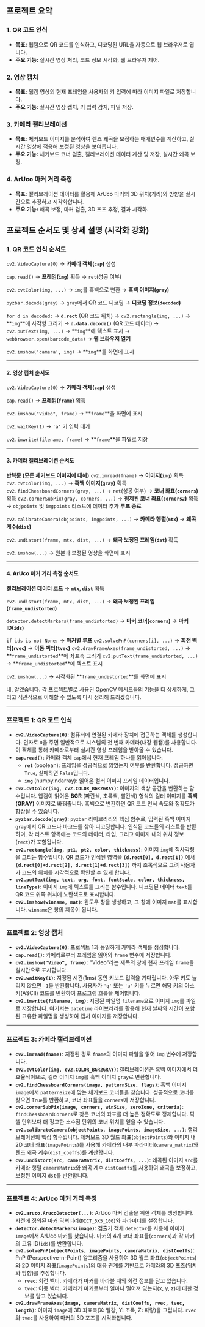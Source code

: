 

## 프로젝트 요약

### 1. QR 코드 인식
- **목표:** 웹캠으로 QR 코드를 인식하고, 디코딩된 URL을 자동으로 웹 브라우저로 엽니다.
- **주요 기능:** 실시간 영상 처리, 코드 정보 시각화, 웹 브라우저 제어.

### 2. 영상 캡처
- **목표:** 웹캠 영상의 현재 프레임을 사용자의 키 입력에 따라 이미지 파일로 저장합니다.
- **주요 기능:** 실시간 영상 캡처, 키 입력 감지, 파일 저장.

### 3. 카메라 캘리브레이션
- **목표:** 체커보드 이미지를 분석하여 렌즈 왜곡을 보정하는 매개변수를 계산하고, 실시간 영상에 적용해 보정된 영상을 보여줍니다.
- **주요 기능:** 체커보드 코너 검출, 캘리브레이션 데이터 계산 및 저장, 실시간 왜곡 보정.

### 4. ArUco 마커 거리 측정
- **목표:** 캘리브레이션 데이터를 활용해 ArUco 마커의 3D 위치(거리)와 방향을 실시간으로 추정하고 시각화합니다.
- **주요 기능:** 왜곡 보정, 마커 검출, 3D 포즈 추정, 결과 시각화.



## 프로젝트 순서도 및 상세 설명 (시각화 강화)

### 1. QR 코드 인식 순서도

`cv2.VideoCapture(0)`
→ **카메라 객체(`cap`)** 생성

`cap.read()`
→ **프레임(`img`)** 획득
→ `ret`(성공 여부)

`cv2.cvtColor(img, ...)`
→ `img`를 흑백으로 변환
→ **흑백 이미지(`gray`)**

`pyzbar.decode(gray)`
→ `gray`에서 QR 코드 디코딩
→ **디코딩 정보(`decoded`)**

`for d in decoded:`
  → **`d.rect`** (QR 코드 위치)
  → `cv2.rectangle(img, ...)`
    → **`img`**에 사각형 그리기
  → **`d.data.decode()`** (QR 코드 데이터)
  → `cv2.putText(img, ...)`
    → **`img`**에 텍스트 표시
  → `webbrowser.open(barcode_data)`
    → **웹 브라우저 열기**

`cv2.imshow('camera', img)`
→ **`img`**를 화면에 표시

---

#### 2. 영상 캡처 순서도

`cv2.VideoCapture(0)`
→ **카메라 객체(`cap`)** 생성

`cap.read()`
→ **프레임(`frame`)** 획득

`cv2.imshow("Video", frame)`
→ **`frame`**을 화면에 표시

`cv2.waitKey(1)`
→ `'a'` 키 입력 대기

`cv2.imwrite(filename, frame)`
→ **`frame`**을 **파일**로 저장

---

#### 3. 카메라 캘리브레이션 순서도

**반복문 (모든 체커보드 이미지에 대해)**
  `cv2.imread(fname)`
  → **이미지(`img`)** 획득
  `cv2.cvtColor(img, ...)`
  → **흑백 이미지(`gray`)** 획득
  `cv2.findChessboardCorners(gray, ...)`
  → `ret`(성공 여부)
  → **코너 좌표(`corners`)** 획득
  `cv2.cornerSubPix(gray, corners, ...)`
  → **정제된 코너 좌표(`corners2`)** 획득
  → `objpoints` 및 `imgpoints` 리스트에 데이터 추가
**루프 종료**

`cv2.calibrateCamera(objpoints, imgpoints, ...)`
→ **카메라 행렬(`mtx`)**
→ **왜곡 계수(`dist`)**

`cv2.undistort(frame, mtx, dist, ...)`
→ **왜곡 보정된 프레임(`dst`)** 획득

`cv2.imshow(...)`
→ 원본과 보정된 영상을 화면에 표시

---

#### 4. ArUco 마커 거리 측정 순서도

**캘리브레이션 데이터 로드**
→ **`mtx`, `dist`** 획득

`cv2.undistort(frame, mtx, dist, ...)`
→ **왜곡 보정된 프레임(`frame_undistorted`)**

`detector.detectMarkers(frame_undistorted)`
→ **마커 코너(`corners`)**
→ **마커 ID(`ids`)**

`if ids is not None:`
  → **마커별 루프**
  `cv2.solvePnP(corners[i], ...)`
    → **회전 벡터(`rvec`)**
    → **이동 벡터(`tvec`)**
  `cv2.drawFrameAxes(frame_undistorted, ...)`
    → **`frame_undistorted`**에 좌표축 그리기
  `cv2.putText(frame_undistorted, ...)`
    → **`frame_undistorted`**에 텍스트 표시

`cv2.imshow(...)`
→ 시각화된 **`frame_undistorted`**를 화면에 표시

네, 알겠습니다. 각 프로젝트별로 사용된 OpenCV 메서드들의 기능을 더 상세하게, 그리고 직관적으로 이해할 수 있도록 다시 정리해 드리겠습니다.

---

### 프로젝트 1: QR 코드 인식

- **`cv2.VideoCapture(0)`**: 컴퓨터에 연결된 카메라 장치에 접근하는 객체를 생성합니다. 인자로 `0`을 주면 일반적으로 시스템의 첫 번째 카메라(내장 웹캠)를 사용합니다. 이 객체를 통해 카메라로부터 실시간 영상 프레임을 받아올 수 있습니다.
- **`cap.read()`**: 카메라 객체 `cap`에서 현재 프레임 하나를 읽어옵니다.
    - **`ret`** (boolean): 프레임을 성공적으로 읽었는지 여부를 반환합니다. 성공하면 `True`, 실패하면 `False`입니다.
    - **`img`** (numpy.ndarray): 읽어온 컬러 이미지 프레임 데이터입니다.
- **`cv2.cvtColor(img, cv2.COLOR_BGR2GRAY)`**: 이미지의 색상 공간을 변환하는 함수입니다. 웹캠이 읽어온 **BGR** (파란색, 초록색, 빨간색) 형식의 컬러 이미지를 **흑백(GRAY)** 이미지로 바꿔줍니다. 흑백으로 변환하면 QR 코드 인식 속도와 정확도가 향상될 수 있습니다.
- **`pyzbar.decode(gray)`**: `pyzbar` 라이브러리의 핵심 함수로, 입력된 흑백 이미지 `gray`에서 QR 코드나 바코드를 찾아 디코딩합니다. 인식된 코드들의 리스트를 반환하며, 각 리스트 항목에는 코드의 데이터, 타입, 그리고 이미지 내의 위치 정보(`rect`)가 포함됩니다.
- **`cv2.rectangle(img, pt1, pt2, color, thickness)`**: 이미지 `img`에 직사각형을 그리는 함수입니다. QR 코드가 인식된 영역을 **`(d.rect[0], d.rect[1])`** 에서 **`(d.rect[0]+d.rect[2], d.rect[1]+d.rect[3])`** 까지 초록색으로 그려 사용자가 코드의 위치를 시각적으로 확인할 수 있게 합니다.
- **`cv2.putText(img, text, org, font, fontScale, color, thickness, lineType)`**: 이미지 `img`에 텍스트를 그리는 함수입니다. 디코딩된 데이터 `text`를 QR 코드 위쪽 위치에 노란색으로 표시합니다.
- **`cv2.imshow(winname, mat)`**: 윈도우 창을 생성하고, 그 창에 이미지 `mat`를 표시합니다. `winname`은 창의 제목이 됩니다.

---

### 프로젝트 2: 영상 캡처

- **`cv2.VideoCapture(0)`**: 프로젝트 1과 동일하게 카메라 객체를 생성합니다.
- **`cap.read()`**: 카메라로부터 프레임을 읽어와 `frame` 변수에 저장합니다.
- **`cv2.imshow("Video", frame)`**: "Video"라는 제목의 창에 현재 프레임 `frame`을 실시간으로 표시합니다.
- **`cv2.waitKey(1)`**: 지정된 시간(1ms) 동안 키보드 입력을 기다립니다. 아무 키도 눌리지 않으면 `-1`을 반환합니다. 사용자가 `'q'` 또는 `'a'` 키를 누르면 해당 키의 아스키(ASCII) 코드를 반환하여 프로그램 흐름을 제어합니다.
- **`cv2.imwrite(filename, img)`**: 지정된 파일명 `filename`으로 이미지 `img`를 파일로 저장합니다. 여기서는 `datetime` 라이브러리를 활용해 현재 날짜와 시간이 포함된 고유한 파일명을 생성하여 캡처 이미지를 저장합니다.

---

### 프로젝트 3: 카메라 캘리브레이션

- **`cv2.imread(fname)`**: 지정된 경로 `fname`의 이미지 파일을 읽어 `img` 변수에 저장합니다.
- **`cv2.cvtColor(img, cv2.COLOR_BGR2GRAY)`**: 캘리브레이션은 흑백 이미지에서 더 효율적이므로, 컬러 이미지 `img`를 흑백 이미지 `gray`로 변환합니다.
- **`cv2.findChessboardCorners(image, patternSize, flags)`**: 흑백 이미지 `image`에서 `patternSize`에 맞는 체커보드 코너들을 찾습니다. 성공적으로 코너를 찾으면 `True`를 반환하고, 코너 좌표들을 `corners`에 저장합니다.
- **`cv2.cornerSubPix(image, corners, winSize, zeroZone, criteria)`**: `findChessboardCorners`로 찾은 코너의 좌표를 더 높은 정확도로 정제합니다. 픽셀 단위보다 더 정교한 소수점 단위의 코너 위치를 얻을 수 있습니다.
- **`cv2.calibrateCamera(objectPoints, imagePoints, imageSize, ...)`**: 캘리브레이션의 핵심 함수입니다. 체커보드 3D 월드 좌표(`objectPoints`)와 이미지 내 2D 코너 좌표(`imagePoints`)를 사용해 카메라의 내부 파라미터(`camera_matrix`)와 렌즈 왜곡 계수(`dist_coeffs`)를 계산합니다.
- **`cv2.undistort(src, cameraMatrix, distCoeffs, ...)`**: 왜곡된 이미지 `src`를 카메라 행렬 `cameraMatrix`와 왜곡 계수 `distCoeffs`를 사용하여 왜곡을 보정하고, 보정된 이미지 `dst`를 반환합니다.

---

### 프로젝트 4: ArUco 마커 거리 측정

- **`cv2.aruco.ArucoDetector(...)`**: ArUco 마커 검출을 위한 객체를 생성합니다. 사전에 정의된 마커 딕셔너리(`DICT_5X5_100`)와 파라미터를 설정합니다.
- **`detector.detectMarkers(image)`**: 검출기 객체 `detector`를 사용해 이미지 `image`에서 ArUco 마커를 찾습니다. 마커의 4개 코너 좌표들(`corners`)과 각 마커의 고유 ID(`ids`)를 반환합니다.
- **`cv2.solvePnP(objectPoints, imagePoints, cameraMatrix, distCoeffs)`**: PnP (Perspective-n-Point) 알고리즘을 사용하여 3D 월드 좌표(`objectPoints`)와 2D 이미지 좌표(`imagePoints`)의 대응 관계를 기반으로 카메라의 3D 포즈(위치와 방향)를 추정합니다.
    - **`rvec`**: 회전 벡터. 카메라가 마커를 바라볼 때의 회전 정보를 담고 있습니다.
    - **`tvec`**: 이동 벡터. 카메라가 마커로부터 얼마나 떨어져 있는지(x, y, z)에 대한 정보를 담고 있습니다.
- **`cv2.drawFrameAxes(image, cameraMatrix, distCoeffs, rvec, tvec, length)`**: 이미지 `image`에 3D 좌표축(X: 빨강, Y: 초록, Z: 파랑)을 그립니다. `rvec`와 `tvec`를 사용하여 마커의 3D 포즈를 시각화합니다.
